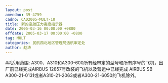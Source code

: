 ```yaml
---
layout: post
amendno: 39-4759
cadno: CAD2005-MULT-10
title: 新的座舱压力高度指示器
date: 2005-03-16 00:00:00 +0800
effdate: 2005-03-17 00:00:00 +0800
tag: MULT
categories: 民航西北地区管理局适航审定处
author: 赵涛
---
```


##适用范围:
A300、A310和A300-600所有经审定的型号和所有序号的飞机，出厂前已经完成AIRBUS 12857号改装的飞机以及营运中已经完成 AIRBUS SB A300-21-0131或者A310-21-2063或者A300-21-6050的飞机除外。

